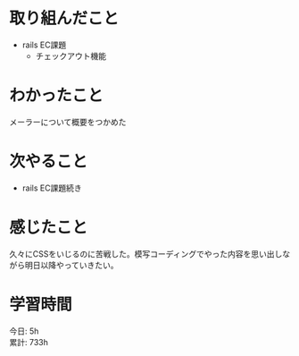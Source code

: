 # 取り組んだこと       
- rails EC課題
  - チェックアウト機能
# わかったこと  
メーラーについて概要をつかめた
# 次やること  
- rails EC課題続き
# 感じたこと  
久々にCSSをいじるのに苦戦した。模写コーディングでやった内容を思い出しながら明日以降やっていきたい。  
# 学習時間  
今日: 5h  
累計: 733h                        
